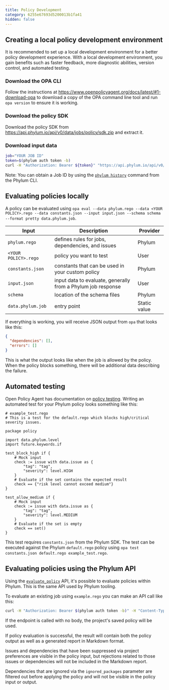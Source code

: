 ```yaml
---
title: Policy Development
category: 6255e67693d5200013b1fa41
hidden: false
---
```


## Creating a local policy development environment

It is recommended to set up a local development environment for a better policy development experience. With a local development environment, you gain benefits such as faster feedback, more diagnostic abilities, version control, and automated testing.

### Download the OPA CLI

Follow the instructions at <https://www.openpolicyagent.org/docs/latest/#1-download-opa> to download a copy of the OPA command line tool and run `opa version` to ensure it is working.

### Download the policy SDK

Download the policy SDK from <https://api.phylum.io/api/v0/data/jobs/policy/sdk.zip> and extract it.

### Download input data

```sh
job="YOUR JOB ID"
token=$(phylum auth token -b)
curl -H "Authorization: Bearer ${token}" "https://api.phylum.io/api/v0/data/jobs/${job}/policy/input" -fo input.json
```

Note: You can obtain a Job ID by using the [`phylum history`](https://docs.phylum.io/docs/phylum_history) command from the Phylum CLI.

## Evaluating policies locally

A policy can be evaluated using `opa eval --data phylum.rego --data <YOUR POLICY>.rego --data constants.json --input input.json --schema schema --format pretty data.phylum.job`.

| Input | Description | Provider |
| --- | --- | --- |
| `phylum.rego` | defines rules for jobs, dependencies, and issues | Phylum |
| `<YOUR POLICY>.rego` | policy you want to test | User |
| `constants.json` | constants that can be used in your custom policy | Phylum |
| `input.json` | input data to evaluate, generally from a Phylum job response | User |
| `schema` | location of the schema files | Phylum |
| `data.phylum.job` | entry point | Static value |

If everything is working, you will receive JSON output from `opa` that looks like this:

```json
{
  "dependencies": [],
  "errors": []
}
```

This is what the output looks like when the job is allowed by the policy. When the policy blocks something, there will be additional data describing the failure.

## Automated testing

Open Policy Agent has documentation on [policy testing](https://www.openpolicyagent.org/docs/latest/policy-testing/). Writing an automated test for your Phylum policy looks something like this:

```rego
# example_test.rego
# This is a test for the default.rego which blocks high/critical severity issues.

package policy

import data.phylum.level
import future.keywords.if

test_block_high if {
    # Mock input
    check := issue with data.issue as {
        "tag": "tag",
        "severity": level.HIGH
    }
    # Evaluate if the set contains the expected result
    check == {"risk level cannot exceed medium"}
}

test_allow_medium if {
    # Mock input
    check := issue with data.issue as {
        "tag": "tag",
        "severity": level.MEDIUM
    }
    # Evaluate if the set is empty
    check == set()
}
```

This test requires `constants.json` from the Phylum SDK. The test can be executed against the Phylum `default.rego` policy using `opa test constants.json default.rego example_test.rego`.

## Evaluating policies using the Phylum API

Using the [`evaluate_policy`](https://api.phylum.io/api/v0/swagger/index.html#/Jobs/evaluate_policy) API, it's possible to evaluate policies within Phylum. This is the same API used by Phylum tooling.

To evaluate an existing job using `example.rego` you can make an API call like this:

```sh
curl -H "Authorization: Bearer $(phylum auth token -b)" -H "Content-Type: text/plain" --data-binary @example.rego https://api.phylum.io/api/v0/data/jobs/YOUR_JOB_ID/policy/evaluate
```

If the endpoint is called with no body, the project's saved policy will be used.

If policy evaluation is successful, the result will contain both the policy output as well as a generated report in Markdown format.

Issues and dependencies that have been suppressed via project preferences are visible in the policy input, but rejections related to those issues or dependencies will not be included in the Markdown report.

Dependencies that are ignored via the `ignored_packages` parameter are filtered out before applying the policy and will not be visible in the policy input or output.
